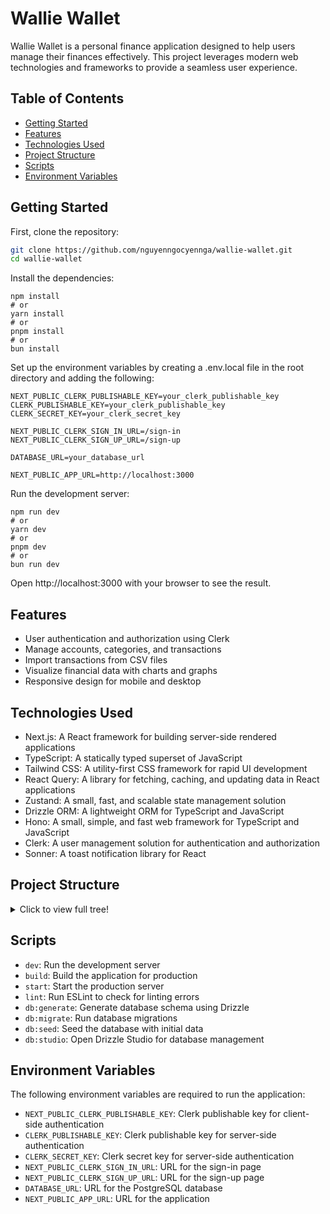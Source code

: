 # Wallie Wallet

Wallie Wallet is a personal finance application designed to help users manage their finances effectively. This project leverages modern web technologies and frameworks to provide a seamless user experience.

## Table of Contents

- [Getting Started](#getting-started)
- [Features](#features)
- [Technologies Used](#technologies-used)
- [Project Structure](#project-structure)
- [Scripts](#scripts)
- [Environment Variables](#environment-variables)

## Getting Started

First, clone the repository:
```bash
git clone https://github.com/nguyenngocyennga/wallie-wallet.git
cd wallie-wallet
```

Install the dependencies:
```
npm install
# or
yarn install
# or
pnpm install
# or
bun install
```

Set up the environment variables by creating a .env.local file in the root directory and adding the following:
```
NEXT_PUBLIC_CLERK_PUBLISHABLE_KEY=your_clerk_publishable_key
CLERK_PUBLISHABLE_KEY=your_clerk_publishable_key
CLERK_SECRET_KEY=your_clerk_secret_key

NEXT_PUBLIC_CLERK_SIGN_IN_URL=/sign-in
NEXT_PUBLIC_CLERK_SIGN_UP_URL=/sign-up

DATABASE_URL=your_database_url

NEXT_PUBLIC_APP_URL=http://localhost:3000
```

Run the development server:
```
npm run dev
# or
yarn dev
# or
pnpm dev
# or
bun run dev
```

Open http://localhost:3000 with your browser to see the result.

## Features
* User authentication and authorization using Clerk
* Manage accounts, categories, and transactions
* Import transactions from CSV files
* Visualize financial data with charts and graphs
* Responsive design for mobile and desktop

## Technologies Used
* Next.js: A React framework for building server-side rendered applications
* TypeScript: A statically typed superset of JavaScript
* Tailwind CSS: A utility-first CSS framework for rapid UI development
* React Query: A library for fetching, caching, and updating data in React applications
* Zustand: A small, fast, and scalable state management solution
* Drizzle ORM: A lightweight ORM for TypeScript and JavaScript
* Hono: A small, simple, and fast web framework for TypeScript and JavaScript
* Clerk: A user management solution for authentication and authorization
* Sonner: A toast notification library for React

## Project Structure
<details>

  <summary>Click to view full tree!</summary>

    ```

    .
    ├── app/
    │   ├── (auth)/
    │   │   ├── sign-in/
    │   │   │   └── [[...sign-in]]/
    │   │   │       └── page.tsx
    │   │   ├── sign-up/
    │   │   │   └── [[...sign-up]]/
    │   │   │       └── page.tsx
    │   ├── (dashboard)/
    │   │   ├── accounts/
    │   │   │   └── page.tsx
    │   │   ├── categories/
    │   │   │   └── page.tsx
    │   │   ├── transactions/
    │   │   │   └── page.tsx
    │   │   ├── layout.tsx
    │   │   └── page.tsx
    │   ├── api/
    │   │   ├── [[...route]]/
    │   │   │   └── route.ts
    │   │   ├── accounts.ts
    │   │   ├── categories.ts
    │   │   ├── summary.ts
    │   │   └── transactions.ts
    │   ├── globals.css
    │   ├── layout.tsx
    │   └── page.tsx
    ├── components/
    │   ├── ui/
    │   │   ├── button.tsx
    │   │   ├── card.tsx
    │   │   ├── form.tsx
    │   │   ├── input.tsx
    │   │   ├── label.tsx
    │   │   ├── select.tsx
    │   │   ├── sheet.tsx
    │   │   ├── skeleton.tsx
    │   │   └── textarea.tsx
    │   ├── account-filter.tsx
    │   ├── actions.tsx
    │   ├── amount-input.tsx
    │   ├── badge.tsx
    │   ├── bar-variant.tsx
    │   ├── calendar.tsx
    │   ├── category-column.tsx
    │   ├── category-tooltip.tsx
    │   ├── chart.tsx
    │   ├── custom-tooltip.tsx
    │   ├── data-card.tsx
    │   ├── data-charts.tsx
    │   ├── data-grid.tsx
    │   ├── data-table.tsx
    │   ├── date-filter.tsx
    │   ├── date-picker.tsx
    │   ├── dialog.tsx
    │   ├── dropdown-menu.tsx
    │   ├── filters.tsx
    │   ├── header-logo.tsx
    │   ├── header.tsx
    │   ├── import-card.tsx
    │   ├── import-table.tsx
    │   ├── line-variant.tsx
    │   ├── navigation.tsx
    │   ├── pie-variant.tsx
    │   ├── radar-variant.tsx
    │   ├── radial-variant.tsx
    │   ├── select.tsx
    │   ├── separator.tsx
    │   ├── spending-pie.tsx
    │   ├── table-head-select.tsx
    │   ├── table.tsx
    │   ├── tooltip.tsx
    │   ├── upload-button.tsx
    │   └── welcome-msg.tsx
    ├── db/
    │   ├── drizzle.config.ts
    │   ├── schema.ts
    │   └── seed.ts
    ├── drizzle/
    │   ├── 0000_aromatic_boomerang.sql
    │   ├── 0001_peaceful_namorita.sql
    │   ├── 0002_material_ulik.sql
    │   ├── 0003_black_stryfe.sql
    │   ├── 0003_snapshot.json
    │   ├── 0002_snapshot.json
    │   ├── 0001_snapshot.json
    │   ├── 0000_snapshot.json
    │   └── _journal.json
    ├── hooks/
    │   ├── use-bulk-create-transactions.ts
    │   ├── use-bulk-delete-accounts.ts
    │   ├── use-bulk-delete-categories.ts
    │   ├── use-bulk-delete-transactions.ts
    │   ├── use-confirm.tsx
    │   ├── use-create-account.ts
    │   ├── use-create-category.ts
    │   ├── use-create-transaction.ts
    │   ├── use-delete-account.ts
    │   ├── use-delete-category.ts
    │   ├── use-delete-transaction.ts
    │   ├── use-edit-account.ts
    │   ├── use-edit-category.ts
    │   ├── use-edit-transaction.ts
    │   ├── use-get-account.ts
    │   ├── use-get-accounts.ts
    │   ├── use-get-categories.ts
    │   ├── use-get-category.ts
    │   ├── use-get-summary.ts
    │   ├── use-get-transaction.ts
    │   ├── use-get-transactions.ts
    │   ├── use-new-account.ts
    │   ├── use-new-category.ts
    │   ├── use-new-transaction.ts
    │   ├── use-open-accounts.ts
    │   ├── use-open-categories.ts
    │   ├── use-open-transaction.ts
    │   └── use-select-account.tsx
    ├── lib/
    │   ├── hono.ts
    │   ├── utils.ts
    │   └── drizzle.ts
    ├── middleware.ts
    ├── next.config.ts
    ├── package.json
    ├── package-lock.json
    ├── postcss.config.mjs
    ├── public/
    │   ├── logo.svg
    │   └── favicon.ico
    ├── README.md
    ├── tailwind.config.ts
    ├── tsconfig.json
    └── .gitignore

    ```

</details>

## Scripts
* `dev`: Run the development server
* `build`: Build the application for production
* `start`: Start the production server
* `lint`: Run ESLint to check for linting errors
* `db:generate`: Generate database schema using Drizzle
* `db:migrate`: Run database migrations
* `db:seed`: Seed the database with initial data
* `db:studio`: Open Drizzle Studio for database management

## Environment Variables
The following environment variables are required to run the application:

* `NEXT_PUBLIC_CLERK_PUBLISHABLE_KEY`: Clerk publishable key for client-side authentication
* `CLERK_PUBLISHABLE_KEY`: Clerk publishable key for server-side authentication
* `CLERK_SECRET_KEY`: Clerk secret key for server-side authentication
* `NEXT_PUBLIC_CLERK_SIGN_IN_URL`: URL for the sign-in page
* `NEXT_PUBLIC_CLERK_SIGN_UP_URL`: URL for the sign-up page
* `DATABASE_URL`: URL for the PostgreSQL database
* `NEXT_PUBLIC_APP_URL`: URL for the application
